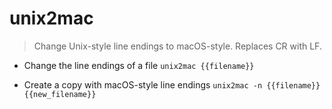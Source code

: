 # unix2mac
> Change Unix-style line endings to macOS-style.
> Replaces CR with LF.

- Change the line endings of a file
`unix2mac {{filename}}`

- Create a copy with macOS-style line endings
`unix2mac -n {{filename}} {{new_filename}}`
